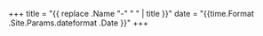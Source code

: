 +++
title = "{{ replace .Name "-" " " | title }}"
date = "{{time.Format .Site.Params.dateformat .Date }}"
+++